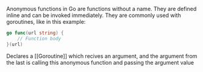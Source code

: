 Anonymous functions in Go are functions without a name. They are defined inline and can be invoked immediately. They are commonly used with goroutines, like in this example:
```go
go func(url string) {
    // Function body
}(url)
```
Declares a [[Goroutine]] which recives an argument, and the argument from the last is calling this anonymous function and passing the argument value


